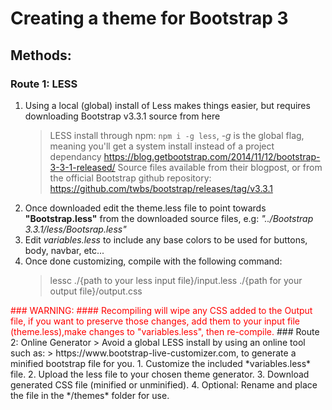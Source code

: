 # Creating a theme for Bootstrap 3

## Methods:
### Route 1: LESS
1. Using a local (global) install of Less makes things easier, but requires downloading Bootstrap v3.3.1 source from here
    > LESS install through npm: `npm i -g less`, *-g* is the global flag, meaning you'll get a system install instead of a project dependancy
    > https://blog.getbootstrap.com/2014/11/12/bootstrap-3-3-1-released/ Source files available from their blogpost, or from the official Bootstrap github repository:
    > https://github.com/twbs/bootstrap/releases/tag/v3.3.1
2. Once downloaded edit the theme.less file to point towards **"Bootstrap.less"** from the downloaded source files, e.g: *"../Bootstrap 3.3.1/less/Bootsrap.less"*
3. Edit *variables.less* to include any base colors to be used for buttons, body, navbar, etc...
4. Once done customizing, compile with the following command:
   > lessc ./{path to your less input file}/input.less ./{path for your output file}/output.css
<font style="color:red">
### WARNING: 
#### Recompiling will wipe any CSS added to the Output file, if you want to preserve those changes, add them to your input file (theme.less),make changes to "variables.less", then re-compile.
</font>
### Route 2: Online Generator
> Avoid a global LESS install by using an online tool such as:
> https://www.bootstrap-live-customizer.com, to generate a minified bootstrap file for you.
1. Customize the included *variables.less* file.
2. Upload the less file to your chosen theme generator.
3. Download generated CSS file (minified or unminified).
4. Optional: Rename and place the file in the */themes* folder for use.
